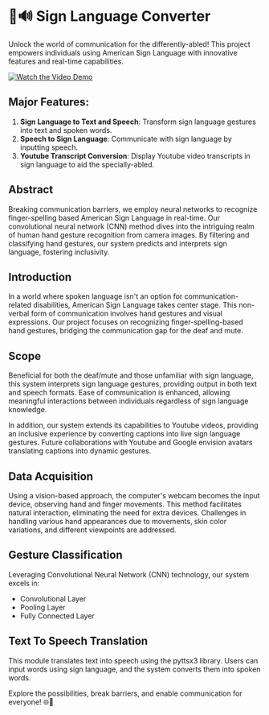 # 🤟🔊 Sign Language Converter

Unlock the world of communication for the differently-abled! This project empowers individuals using American Sign Language with innovative features and real-time capabilities.

[![Watch the Video Demo](https://img.youtube.com/vi/your_youtube_video_id/0.jpg)](https://youtu.be/your_youtube_video_id)

## Major Features:

1. **Sign Language to Text and Speech**: Transform sign language gestures into text and spoken words.
2. **Speech to Sign Language**: Communicate with sign language by inputting speech.
3. **Youtube Transcript Conversion**: Display Youtube video transcripts in sign language to aid the specially-abled.

## Abstract

Breaking communication barriers, we employ neural networks to recognize finger-spelling based American Sign Language in real-time. Our convolutional neural network (CNN) method dives into the intriguing realm of human hand gesture recognition from camera images. By filtering and classifying hand gestures, our system predicts and interprets sign language, fostering inclusivity.

## Introduction

In a world where spoken language isn't an option for communication-related disabilities, American Sign Language takes center stage. This non-verbal form of communication involves hand gestures and visual expressions. Our project focuses on recognizing finger-spelling-based hand gestures, bridging the communication gap for the deaf and mute.

## Scope

Beneficial for both the deaf/mute and those unfamiliar with sign language, this system interprets sign language gestures, providing output in both text and speech formats. Ease of communication is enhanced, allowing meaningful interactions between individuals regardless of sign language knowledge.

In addition, our system extends its capabilities to Youtube videos, providing an inclusive experience by converting captions into live sign language gestures. Future collaborations with Youtube and Google envision avatars translating captions into dynamic gestures.

## Data Acquisition

Using a vision-based approach, the computer's webcam becomes the input device, observing hand and finger movements. This method facilitates natural interaction, eliminating the need for extra devices. Challenges in handling various hand appearances due to movements, skin color variations, and different viewpoints are addressed.

## Gesture Classification

Leveraging Convolutional Neural Network (CNN) technology, our system excels in:

- Convolutional Layer
- Pooling Layer
- Fully Connected Layer

## Text To Speech Translation

This module translates text into speech using the pyttsx3 library. Users can input words using sign language, and the system converts them into spoken words.

Explore the possibilities, break barriers, and enable communication for everyone! 🌐🤟
